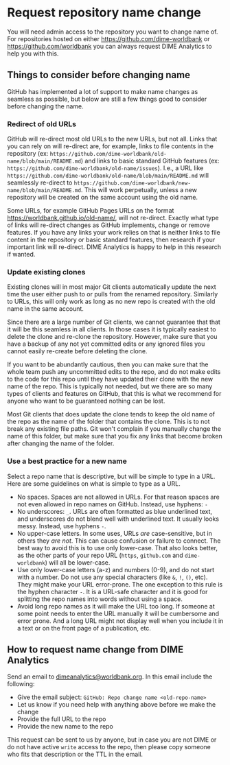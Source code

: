 # Request repository name change

You will need admin access to the repository you want to change name of.
For repositories hosted on either https://github.com/dime-worldbank or
https://github.com/worldbank you can always request DIME Analytics
to help you with this.

## Things to consider before changing name

GitHub has implemented a lot of support to make name changes as seamless as possible,
but below are still a few things good to consider before changing the name.

### Redirect of old URLs

GitHub will re-direct most old URLs to the new URLs, but not all.
Links that you can rely on will re-direct are, for example, links to file contents in the repository
(ex: `https://github.com/dime-worldbank/old-name/blob/main/README.md`) and links to basic standard GitHub features
(ex: `https://github.com/dime-worldbank/old-name/issues`).
I.e., a URL like
`https://github.com/dime-worldbank/old-name/blob/main/README.md` will seamlessly
re-direct to `https://github.com/dime-worldbank/new-name/blob/main/README.md`.
This will work perpetually, unless a new repository will be created
on the same account using the old name.

Some URLs, for example GitHub Pages URLs on the format https://worldbank.github.io/old-name/,
will not re-direct.
Exactly what type of links will re-direct changes as GitHub implements, change or remove features.
If you have any links your work relies on that is neither links to file content in the repository or
basic standard features, then research if your important link will re-direct.
DIME Analytics is happy to help in this research if wanted.

### Update existing clones

Existing clones will in most major Git clients automatically update the next time
the user either push to or pulls from the renamed repository.
Similarly to URLs, this will only work as long as no new repo is created with the old name in the same account.

Since there are a large number of Git clients, we cannot guarantee that that it will be this seamless in all clients.
In those cases it is typically easiest to delete the clone and re-clone the repository.
However, make sure that you have a backup of any not yet committed edits
or any ignored files you cannot easily re-create before deleting the clone.

If you want to be abundantly cautious, then you can make sure that the whole team push
any uncommitted edits to the repo, and do not make edits to the code for this repo until
they have updated their clone with the new name of the repo.
This is typically not needed, but we there are so many types of clients and features on GitHub,
that this is what we recommend for anyone who want to be guaranteed nothing can be lost.

Most Git clients that does update the clone tends to keep the old name of the repo
as the name of the folder that contains the clone.
This is to not break any existing file paths.
Git won't complain if you manually change the name of this folder,
but make sure that you fix any links that become broken after changing the name of the folder.

### Use a best practice for a new name

Select a repo name that is descriptive, but will be simple to type in a URL. Here are some guidelines on what is simple to type as a URL.

* No spaces. Spaces are not allowed in URLs. For that reason spaces are not even allowed in repo names on GitHub. Instead, use hyphens: `-`
* No underscores: `_`. URLs are often formatted as blue underlined text, and underscores do not blend well with underlined text. It usually looks messy. Instead, use hyphens `-`.
* No upper-case letters. In some uses, URLs _are_ case-sensitive, but in others they _are not_. This can cause confusion or failure to connect. The best way to avoid this is to use only lower-case. That also looks better, as the other parts of your repo URL (`https`, `github.com` and `dime-worldbank`) will all be lower-case.
* Use only lower-case letters (a-z) and numbers (0-9), and do not start with a number. Do not use any special characters (like `&`, `!`, `()`, etc). They might make your URL error-prone. The one exception to this rule is the hyphen character `-`. It is a URL-safe character and it is good for splitting the repo names into words without using a space.
* Avoid long repo names as it will make the URL too long. If someone at some point needs to enter the URL manually it will be cumbersome and error prone. And a long URL might not display well when you include it in a text or on the front page of a publication, etc.

## How to request name change from DIME Analytics

Send an email to dimeanalytics@worldbank.org. In this email include the following:

* Give the email subject: `GitHub: Repo change name <old-repo-name>`
* Let us know if you need help with anything above before we make the change
* Provide the full URL to the repo
* Provide the new name to the repo

This request can be sent to us by anyone, but in case you are not DIME
or do not have active `write` access to the repo,
then please copy someone who fits that description or the TTL in the email.
